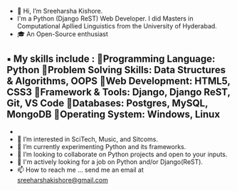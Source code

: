 - 👋 Hi, I’m Sreeharsha Kishore.
- I'm a Python (Django ReST) Web Developer. I did Masters in Computational Apllied Linguistics from the University of Hyderabad.
- 🎓 An Open-Source enthusiast

▪️ My skills include :
🔹️Programming Language: Python
🔹️Problem Solving Skills: Data Structures & Algorithms, OOPS
🔹️Web Development: HTML5, CSS3
🔹️Framework & Tools: Django, Django ReST, Git, VS Code
🔹️Databases: Postgres, MySQL, MongoDB
🔹️Operating System: Windows, Linux 
- 
- 
- 👀 I’m interested in SciTech, Music, and Sitcoms.
- 🌱 I’m currently experimenting Python and its  frameworks.
- 💞️ I’m looking to collaborate on Python projects and open to your inputs.
- 🤞 I'm actively looking for a job on Python and/or Django(ReST).
- 📫 How to reach me ... send me an email at sreeharshakishore@gmail.com

<!---
kshkishore/kshkishore is a ✨ special ✨ repository because its `README.md` (this file) appears on your GitHub profile.
You can click the Preview link to take a look at your changes.
--->

